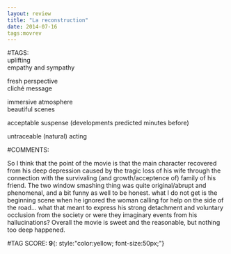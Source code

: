 ```yaml
---  
layout: review  
title: "La reconstruction"  
date: 2014-07-16  
tags:movrev  
---  
```

  
#TAGS:  
uplifting  
empathy and sympathy  
  
fresh perspective  
cliché message  
  
immersive atmosphere  
beautiful scenes  
  
acceptable suspense (developments predicted minutes before)  
  
untraceable (natural) acting  
  
#COMMENTS:  
  
So I think that the point of the movie is that the main character recovered from his deep depression caused by the tragic loss of his wife through the connection with the survivaling (and growth/acceptence of) family of his friend. The two window smashing thing was quite original/abrupt and phenomenal, and a bit funny as well to be honest. what I do not get is the beginning scene when he ignored the woman calling for help on the side of the road... what that meant to express his strong detachment and voluntary occlusion from the society or were they imaginary events from his hallucinations? Overall the movie is sweet and the reasonable, but nothing too deep happened.  
  
  
  
  
  
#TAG SCORE: **9**{: style:"color:yellow; font-size:50px;"}  
